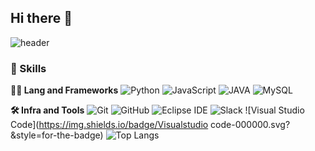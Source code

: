 ## Hi there 👋
![header](https://capsule-render.vercel.app/api?type=rect&color=auto&height=360&text=Hello+World%21&fontSize=70&fontAlign=50&fontAlignY=50&desc=Happy+Coding+Day&descSize=20&descAlign=50&descAlignY=60)
### 🦾 Skills
**🧑‍💻 Lang and Frameworks**
![Python](https://img.shields.io/badge/python-3776AB.svg?&style=for-the-badge&logo=python&logoColor=white) ![JavaScript](https://img.shields.io/badge/javascript-F7DF1E.svg?&style=for-the-badge&logo=javascript&logoColor=white) ![JAVA](https://img.shields.io/badge/Java-000000.svg?&style=for-the-badge) ![MySQL](https://img.shields.io/badge/mysql-4479A1.svg?&style=for-the-badge&logo=mysql&logoColor=white) 

**🛠️ Infra and Tools**
![Git](https://img.shields.io/badge/git-F05032.svg?&style=for-the-badge&logo=git&logoColor=white) ![GitHub](https://img.shields.io/badge/github-181717.svg?&style=for-the-badge&logo=github&logoColor=white) ![Eclipse IDE](https://img.shields.io/badge/eclipseide-2C2255.svg?&style=for-the-badge&logo=eclipseide&logoColor=white) ![Slack](https://img.shields.io/badge/slack-4A154B.svg?&style=for-the-badge&logo=slack&logoColor=white) ![Visual Studio Code](https://img.shields.io/badge/Visualstudio code-000000.svg?&style=for-the-badge) 
![Top Langs](https://github-readme-stats.vercel.app/api/top-langs/?username=eunchaipark)
